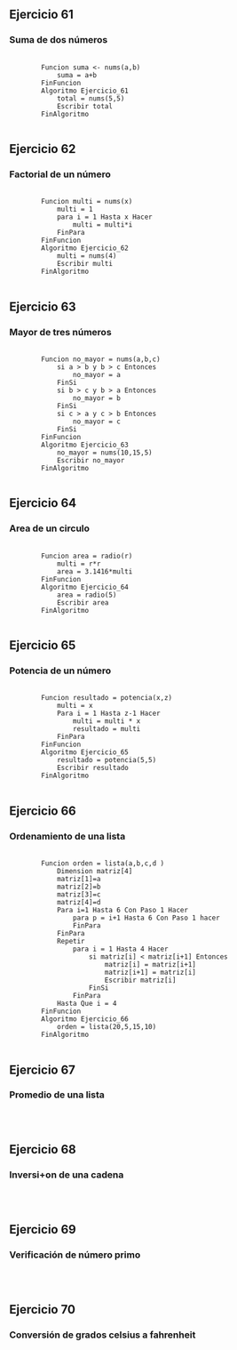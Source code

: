 <h2>Ejercicio 61</h2>
<h3>Suma de dos números</h3>
<pre>
    <code>
        Funcion suma <- nums(a,b)
            suma = a+b
        FinFuncion
        Algoritmo Ejercicio_61
            total = nums(5,5)
            Escribir total
        FinAlgoritmo
    </code>
</pre>

<h2>Ejercicio 62</h2>
<h3>Factorial de un número</h3>
<pre>
    <code>
        Funcion multi = nums(x)
            multi = 1
            para i = 1 Hasta x Hacer
                multi = multi*i
            FinPara
        FinFuncion
        Algoritmo Ejercicio_62
            multi = nums(4)
            Escribir multi
        FinAlgoritmo
    </code>
</pre>

<h2>Ejercicio 63</h2>
<h3>Mayor de tres números</h3>
<pre>
    <code>
        Funcion no_mayor = nums(a,b,c)
            si a > b y b > c Entonces
                no_mayor = a
            FinSi
            si b > c y b > a Entonces
                no_mayor = b
            FinSi
            si c > a y c > b Entonces
                no_mayor = c
            FinSi
        FinFuncion
        Algoritmo Ejercicio_63
            no_mayor = nums(10,15,5)
            Escribir no_mayor
        FinAlgoritmo
    </code>
</pre>

<h2>Ejercicio 64</h2>
<h3>Area de un circulo</h3>
<pre>
    <code>
        Funcion area = radio(r)
            multi = r*r
            area = 3.1416*multi
        FinFuncion
        Algoritmo Ejercicio_64
            area = radio(5)
            Escribir area
        FinAlgoritmo
    </code>
</pre>

<h2>Ejercicio 65</h2>
<h3>Potencia de un número</h3>
<pre>
    <code>
        Funcion resultado = potencia(x,z)
            multi = x
            Para i = 1 Hasta z-1 Hacer
                multi = multi * x
                resultado = multi
            FinPara           
        FinFuncion
        Algoritmo Ejercicio_65
            resultado = potencia(5,5)
            Escribir resultado
        FinAlgoritmo
    </code>
</pre>

<h2>Ejercicio 66</h2>
<h3>Ordenamiento de una lista</h3>
<pre>
    <code>
        Funcion orden = lista(a,b,c,d )
            Dimension matriz[4]
            matriz[1]=a
            matriz[2]=b
            matriz[3]=c
            matriz[4]=d            
            Para i=1 Hasta 6 Con Paso 1 Hacer                
                para p = i+1 Hasta 6 Con Paso 1 hacer
                FinPara
            FinPara          
            Repetir
                para i = 1 Hasta 4 Hacer
                    si matriz[i] < matriz[i+1] Entonces
                        matriz[i] = matriz[i+1]
                        matriz[i+1] = matriz[i]
                        Escribir matriz[i]
                    FinSi
                FinPara
            Hasta Que i = 4           
        FinFuncion
        Algoritmo Ejercicio_66
            orden = lista(20,5,15,10)
        FinAlgoritmo
    </code>
</pre>

<h2>Ejercicio 67</h2>
<h3>Promedio de una lista</h3>
<pre>
    <code>
    </code>
</pre>

<h2>Ejercicio 68</h2>
<h3>Inversi+on de una cadena</h3>
<pre>
    <code>
    </code>
</pre>

<h2>Ejercicio 69</h2>
<h3>Verificación de número primo</h3>
<pre>
    <code>
    </code>
</pre>

<h2>Ejercicio 70</h2>
<h3>Conversión de grados celsius a fahrenheit</h3>
<pre>
    <code>
    </code>
</pre>